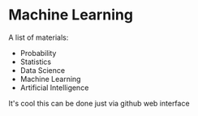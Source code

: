 Machine Learning
=======================

A list of materials:
- Probability
- Statistics
- Data Science
- Machine Learning
- Artificial Intelligence

It's cool this can be done just via github web interface
